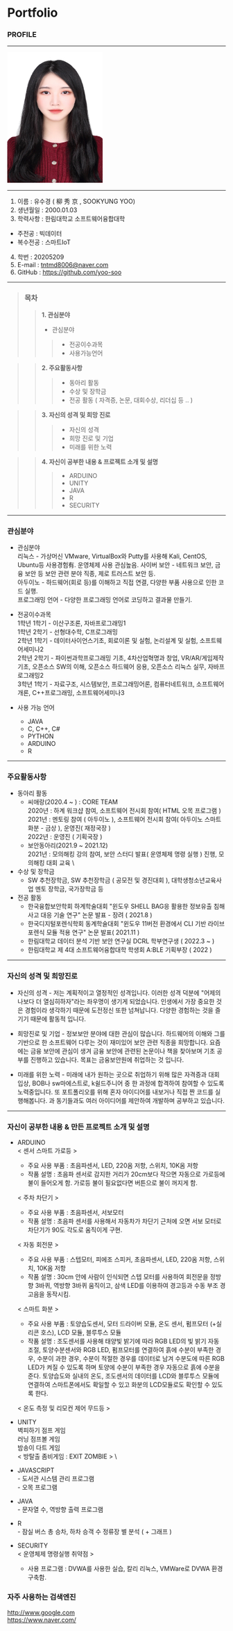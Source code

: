 #  Portfolio

### PROFILE
------------

<img src = YSK.jpg height=300 width=220>

------------

1. 이름 : 유수경 ( 柳 秀 京 , SOOKYUNG YOO)
2. 생년월일 : 2000.01.03
3. 학력사항 : 한림대학교 소프트웨어융합대학
 + 주전공 : 빅데이터
 + 복수전공 : 스마트IoT 
4. 학번 : 20205209 
5. E-mail : tntmd8006@naver.com
6. GitHub : https://github.com/yoo-soo
------------

> ### 목차
>> **1. 관심분야**
>>   * 관심분야
>>>  * 전공이수과목
>>>  * 사용가능언어

>> **2. 주요활동사항**
>>>  * 동아리 활동
>>>  * 수상 및 장학금
>>>  * 전공 활동 ( 자격증, 논문, 대회수상, 리더십 등 .. )
 
>> **3. 자신의 성격 및 희망 진로**
>>> * 자신의 성격
>>> * 희망 진로 및 기업
>>> * 미래를 위한 노력

>> **4. 자신이 공부한 내용 & 프로젝트 소개 및 설명**
>>> * ARDUINO
>>> * UNITY
>>> * JAVA
>>> * R
>>> * SECURITY

* * * * * * * *

### 관심분야
  * 관심분야 \
  리눅스 - 가상머신 VMware, VirtualBox와 Putty를 사용해 Kali, CentOS, Ubuntu등 사용경험有. 운영체제 사용 관심높음. 
  사이버 보안 - 네트워크 보안, 금융 보안 등 보안 관련 분야 직종, 제로 트러스트 보안 등. \
  아두이노 - 하드웨어(회로 등)를 이해하고 직접 연결, 다양한 부품 사용으로 인한 코드 실행. \
  프로그래밍 언어 - 다양한 프로그래밍 언어로 코딩하고 결과물 만들기.
  
  * 전공이수과목 \
  1학년 1학기 - 이산구조론, 자바프로그래밍1 \
  1학년 2학기 - 선형대수학, C프로그래밍 \
  2학년 1학기 - 데이터사이언스기초, 회로이론 및 실험, 논리설계 및 실험, 소프트웨어세미나2 \
  2학년 2학기 - 파이썬과학프로그래밍 기초, 4차산업혁명과 창업, VR/AR/게임제작 기초, 오픈소스 SW의 이해, 오픈소스 하드웨어 응용, 오픈소스 리눅스 실무, 자바프로그래밍2 \
  3학년 1학기 - 자료구조, 시스템보안, 프로그래밍어론, 컴퓨터네트워크, 소프트웨어개론, C++프로그래밍, 소프트웨어세미나3
  
  * 사용 가능 언어
    + JAVA
    + C, C++, C#
    + PYTHON
    + ARDUINO
    + R
-------------------
### 주요활동사항
  * 동아리 활동
       * 씨애랑(2020.4 ~ ) : CORE TEAM \
       2020년 : 하계 워크샵 참여, 소프트웨어 전시회 참여( HTML 오목 프로그램 ) \
       2021년 : 멘토링 참여 ( 아두이노 ), 소프트웨어 전시회 참여( 아두이노 스마트 화분 - 금상 ), 운영진( 재정국장 ) \
       2022년 : 운영진 ( 기획국장 ) 
       * 보안동아리(2021.9 ~ 2021.12) \
       2021년 : 모의해킹 강의 참여, 보안 스터디 발표( 운영체제 명령 실행 ) 진행, 모의해킹 대회 교육 \
  * 수상 및 장학금
    * SW 추천장학금, SW 추천장학금 ( 공모전 및 경진대회 ), 대학생청소년교육사업 멘토 장학금, 국가장학금 등
  * 전공 활동
    * 한국융합보안학회 하계학술대회 "윈도우 SHELL BAG응 활용한 정보유출 침해사고 대응 기술 연구" 논문 발표 - 장려 ( 2021.8 )
    * 한국디지털포렌식학회 동계학술대회 "윈도우 11버전 환경에서 CLI 기반 라이브 포렌식 모듈 적용 연구" 논문 발표( 2021.11 )
    * 한림대학교 데이터 분석 기반 보안 연구실 DCRL 학부연구생 ( 2022.3 ~ )
    * 한림대학교 제 4대 소프트웨어융합대학 학생회 A:BLE 기획부장 ( 2022 ) 
 ---------------------
 ### 자신의 성격 및 희망진로
   * 자신의 성격
    - 저는 계획적이고 열정적인 성격입니다. 이러한 성격 덕분에 "어제의 나보다 더 열심히하자"라는 좌우명이 생기게 되었습니다. 인생에서 가장 중요한 것은 경험이라 생각하기 때문에 도전정신 또한 넘쳐납니다. 다양한 경험하는 것을 즐기기 때문에 활동적 입니다. 
    
   * 희망진로 및 기업
    - 정보보안 분야에 대한 관심이 많습니다. 하드웨어의 이해와 그를 기반으로 한 소프트웨어 다루는 것이 재미있어 보안 관련 직종을 희망합니다. 요즘에는 금융 보안에 관심이 생겨 금융 보안에 관련된 논문이나 책을 찾아보며 기초 공부를 진행하고 있습니다. 목표는 금융보안원에 취업하는 것 입니다.

   * 미래를 위한 노력
    - 미래에 내가 원하는 곳으로 취업하기 위해 많은 자격증과 대회 입상, BOB나 sw마에스트로, k쉴드주니어 중 한 과정에 합격하여 참여할 수 있도록 노력중입니다. 또 포트폴리오를 위해 혼자 아이디어를 내보거나 직접 짠 코드를 실행해봅니다. 과 동기들과도 여러 아이디어를 제안하여 개발하며 공부하고 있습니다.
-----------------------
### 자신이 공부한 내용 & 만든 프로젝트 소개 및 설명
   * ARDUINO \
     < 센서 스마트 가로등 > 
     - 주요 사용 부품 : 초음파센서, LED, 220옴 저항, 스위치, 10K옴 저항 
     - 작품 설명 : 초음파 센서로 감지한 거리가 20cm보다 작으면 자동으로 가로등에 불이 들어오게 함. 가로등 불이 필요없다면 버튼으로 불이 꺼지게 함.

     < 주차 차단기 > 
     - 주요 사용 부품 : 초음파센서, 서보모터 
     - 작품 설명 : 초음파 센서를 사용해서 자동차가 차단기 근처에 오면 서보 모터로 차단기가 90도 각도로 움직이게 구현.

     < 자동 회전문 > 
     - 주요 사용 부품 : 스텝모터, 피에조 스피커, 초음파센서, LED, 220옴 저항, 스위치, 10K옴 저항 
     - 작품 설명 : 30cm 안에 사람이 인식되면 스텝 모터를 사용하여 회전문을 정방향 3바퀴, 역방향 3바퀴 움직이고, 삼색 LED를 이용하여 경고등과 수동 부조 경고음을 동작시킴.
     
     < 스마트 화분 > 
     - 주요 사용 부품 : 토양습도센서, 모터 드라이버 모듈, 온도 센서, 펌프모터 (+실리콘 호스), LCD 모듈, 블루투스 모듈 
     - 작품 설명 : 조도센서를 사용해 태양빛 밝기에 따라 RGB LED의 빛 밝기 자동 조절, 토양수분센서와 RGB LED, 펌프모터를 연결하여 흙에 수분이 부족한 경우, 수분이 과한 경우, 수분이 적절한 경우를 데이터로 남겨 수분도에 따른 RGB LED가 켜질 수 있도록 하며 토양에 수분이 부족한 경우 자동으로 흙에 수분을 준다. 토양습도와 실내의 온도, 조도센서의 데이터를 LCD와 블루투스 모듈에 연결하여 스마트폰에서도 확일할 수 있고 화분의 LCD모듈로도 확인할 수 있도록 한다.

     < 온도 측정 및 리모컨 제어 무드등 >
     

   * UNITY \
     벽피하기 점프 게임 \
     러닝 점프볼 게임 \
     밤송이 다트 게임 \
     < 방탈출 좀비게임 : EXIT ZOMBIE > \
     
     
   * JAVASCRIPT \
    - 도서관 시스템 관리 프로그램 \
    - 오목 프로그램  

   * JAVA \
    - 문자열 수, 역방향 출력 프로그램 

   * R \
    - 잠실 버스 총 승차, 하차 승객 수 정류장 별 분석 ( + 그래프 ) 
    
   * SECURITY \
     < 운영체제 명령실행 취약점 > 
     - 사용 프로그램 : DVWA를 사용한 실습, 칼리 리눅스, VMWare로 DVWA 환경 구축함. 
         

### 자주 사용하는 검색엔진</span>
http://www.google.com \
https://www.naver.com/
